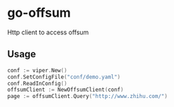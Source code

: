 # go-offsum
Http client to access offsum

## Usage

```go
conf := viper.New()
conf.SetConfigFile("conf/demo.yaml")
conf.ReadInConfig()
offsumClient := NewOffsumClient(conf)
page := offsumClient.Query("http://www.zhihu.com/")
```
